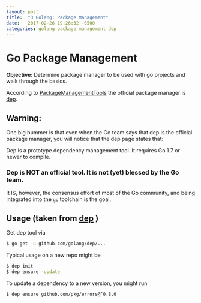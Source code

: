 ```yaml
---
layout: post
title:  "3 Golang: Package Management"
date:   2017-02-26 19:26:32 -0500
categories: golang package management dep
---
```


# Go Package Management

<b>Objective: </b> Determine package manager to be used with go projects and walk through the basics.

According to [PackageManagementTools](https://github.com/golang/go/wiki/PackageManagementTools) the official package manager is [dep]( https://github.com/golang/dep).

## Warning:

One big bummer is that even when the Go team says that dep is the official package manager, you will notice that the dep page states that:

Dep is a prototype dependency management tool. It requires Go 1.7 or newer to compile.

### Dep is NOT an official tool. It is not (yet) blessed by the Go team.

It IS, however, the consensus effort of most of the Go community, and being integrated into the `go` toolchain is the goal.

## Usage (taken from [dep]( https://github.com/golang/dep) )

Get dep tool via

```sh
$ go get -u github.com/golang/dep/...
```

Typical usage on a new repo might be

```sh
$ dep init
$ dep ensure -update
```

To update a dependency to a new version, you might run

```sh
$ dep ensure github.com/pkg/errors@^0.8.0
```
